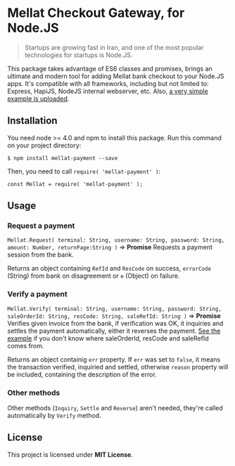 # Mellat Checkout Gateway, for Node.JS
> Startups are growing fast in Iran, and one of the most popular technologies for startups is Node.JS.

This package takes advantage of ES6 classes and promises, brings an ultimate and modern tool for adding Mellat bank checkout to your Node.JS apps. It's compatible with all frameworks, including but not limited to: Express, HapiJS, NodeJS internal webserver, etc.
Also, [a very simple example is uploaded](https://github.com/EhsaanF/mellat-payment-example).

## Installation
You need node >= 4.0 and npm to install this package. Run this command on your project directory:

`$ npm install mellat-payment --save`

Then, you need to call `require( 'mellat-payment' )`:

`const Mellat = require( 'mellat-payment' );`

## Usage
### Request a payment
`Mellat.Request( terminal: String, username: String, password: String, amount: Number, returnPage:String )` ⇒ **Promise**
Requests a payment session from the bank.

Returns an object containing `RefId` and `ResCode` on success, `errorCode` (String) from bank on disagreement or `e` (Object) on failure.

### Verify a payment
`Mellat.Verify( terminal: String, username: String, password: String, saleOrderId: String, resCode: String, saleRefId: String )` ⇒ **Promise**
Verifies given invoice from the bank, if verification was OK, it inquiries and settles the payment automatically, either it reverses the payment.
[See the example](https://github.com/EhsaanF/mellat-payment-example) if you don't know where saleOrderId, resCode and saleRefId comes from.

Returns an object containig `err` property. If `err` was set to `false`, it means the transaction verified, inquiried and settled, otherwise `reason` property will be included, containing the description of the error.

### Other methods
Other methods (`Inquiry`, `Settle` and `Reverse`) aren't needed, they're called automatically by `Verify` method.

## License
This project is licensed under **MIT License**.